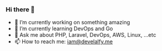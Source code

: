 ### Hi there 👋

- 🔭 I’m currently working on something amazing
- 🌱 I’m currently learning DevOps and Go
- 💬 Ask me about PHP, Laravel, DevOps, AWS, Linux, ...etc
- 📫 How to reach me: iam@develalfy.me
